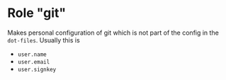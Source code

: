 # Role "git"

Makes personal configuration of git which is not part of the config in the `dot-files`. Usually this is

- `user.name`
- `user.email`
- `user.signkey`
